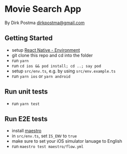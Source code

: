 # Movie Search App

By Dirk Postma
dirkpostma@gmail.com

## Getting Started

- setup [React Native - Environment](https://reactnative.dev/docs/environment-setup)
- git clone this repo and cd into the folder
- run `yarn`
- run `cd ios && pod install; cd ..; say pod`
- setup `src/env.ts`, e.g. by using `src/env.example.ts`
- run `yarn ios` or `yarn android`

## Run unit tests

- run `yarn test`

## Run E2E tests

- install [maestro](https://maestro.mobile.dev/)
- in `src/env.ts`, set `IS_ENV` to `true`
- make sure to set your iOS simulator lanuage to English
- run `maestro test maestro/flow.yml`